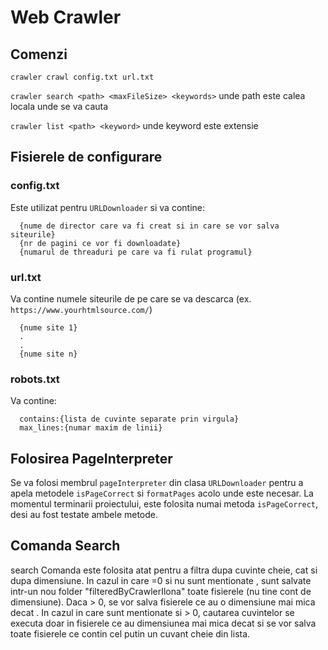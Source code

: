 # Web Crawler
## Comenzi
`crawler crawl config.txt url.txt`

`crawler search <path> <maxFileSize> <keywords>` unde path este calea locala unde se va cauta

`crawler list <path> <keyword>` unde keyword este extensie

## Fisierele de configurare
### config.txt
Este utilizat pentru `URLDownloader` si va contine:
```
  {nume de director care va fi creat si in care se vor salva siteurile}
  {nr de pagini ce vor fi downloadate}
  {numarul de threaduri pe care va fi rulat programul}
```
### url.txt
Va contine numele siteurile de pe care se va descarca (ex. `https://www.yourhtmlsource.com/`)
``` 
  {nume site 1}
  .
  .
  {nume site n}
```
### robots.txt
Va contine:
```
  contains:{lista de cuvinte separate prin virgula}
  max_lines:{numar maxim de linii}
```

## Folosirea PageInterpreter

Se va folosi membrul `pageInterpreter` din clasa `URLDownloader` pentru a apela metodele `isPageCorrect` si `formatPages` acolo unde este necesar. La momentul terminarii proiectului,
este folosita numai metoda `isPageCorrect`, desi au fost testate ambele metode. 

## Comanda Search
search <path> <maxFileSize> <keywords>
Comanda este folosita atat pentru a filtra dupa cuvinte cheie, cat si dupa dimensiune. 
In cazul in care <maxFileSize> =0 si nu sunt mentionate <keywords>, sunt salvate intr-un nou folder "filteredByCrawlerIlona" toate fisierele (nu tine cont de dimensiune). Daca <maxFileSize> > 0, se vor salva fisierele ce au o dimensiune mai mica decat <maxFileSize>.
In cazul in care sunt mentionate <keywords> si <maxFileSize> > 0, cautarea cuvintelor se executa doar in fisierele ce au dimensiunea mai mica decat <maxFileSize> si se vor salva toate fisierele ce contin cel putin un cuvant cheie din lista.


